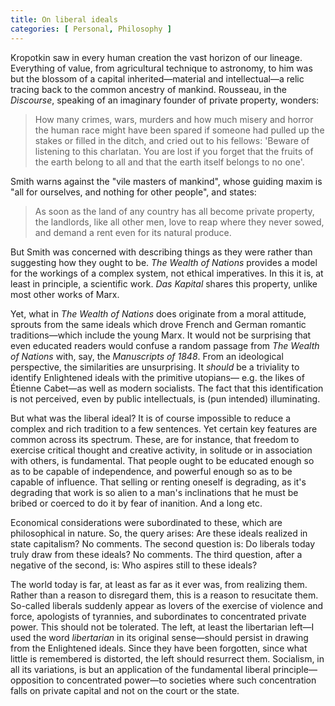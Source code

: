 ```yaml
---
title: On liberal ideals 
categories: [ Personal, Philosophy ]
---
```


Kropotkin saw in every human creation the vast horizon of our lineage.
Everything of value, from agricultural technique to astronomy, to him
was but the blossom of a capital inherited—material and
intellectual—a relic tracing back to the common ancestry of mankind.
Rousseau, in the *Discourse*, speaking of an imaginary founder of
private property, wonders:

> How many crimes, wars, murders and how much misery and horror the
> human race might have been spared if someone had pulled up the stakes
> or filled in the ditch, and cried out to his fellows: 'Beware of
> listening to this charlatan. You are lost if you forget that the
> fruits of the earth belong to all and that the earth itself belongs to
> no one'.

Smith warns against the \"vile masters of mankind\", whose guiding maxim
is \"all for ourselves, and nothing for other people\", and states:

> As soon as the land of any country has all become private property,
> the landlords, like all other men, love to reap where they never
> sowed, and demand a rent even for its natural produce.

But Smith was concerned with describing things as they were rather than
suggesting how they ought to be. *The Wealth of Nations* provides a
model for the workings of a complex system, not ethical imperatives. In
this it is, at least in principle, a scientific work. *Das Kapital*
shares this property, unlike most other works of Marx.

Yet, what in *The Wealth of Nations* does originate from a moral
attitude, sprouts from the same ideals which drove French and German
romantic traditions—which include the young Marx. It would not be
surprising that even educated readers would confuse a random passage
from *The Wealth of Nations* with, say, the *Manuscripts of 1848*. From
an ideological perspective, the similarities are unsurprising. It
*should* be a triviality to identify Enlightened ideals with the
primitive utopians— e.g. the likes of Étienne Cabet—as well as
modern socialists. The fact that this identification is not perceived,
even by public intellectuals, is (pun intended) illuminating.

But what was the liberal ideal? It is of course impossible to reduce a
complex and rich tradition to a few sentences. Yet certain key features
are common across its spectrum. These, are for instance, that freedom to
exercise critical thought and creative activity, in solitude or in
association with others, is fundamental. That people ought to be
educated enough so as to be capable of independence, and powerful enough
so as to be capable of influence. That selling or renting oneself is
degrading, as it's degrading that work is so alien to a man's
inclinations that he must be bribed or coerced to do it by fear of
inanition. And a long etc.

Economical considerations were subordinated to these, which are
philosophical in nature. So, the query arises: Are these ideals realized
in state capitalism? No comments. The second question is: Do liberals
today truly draw from these ideals? No comments. The third question,
after a negative of the second, is: Who aspires still to these ideals?

The world today is far, at least as far as it ever was, from realizing
them. Rather than a reason to disregard them, this is a reason to
resucitate them. So-called liberals suddenly appear as lovers of the
exercise of violence and force, apologists of tyrannies, and
subordinates to concentrated private power. This should not be
tolerated. The left, at least the libertarian left—I used the word
*libertarian* in its original sense—should persist in drawing from the
Enlightened ideals. Since they have been forgotten, since what little is
remembered is distorted, the left should resurrect them. Socialism, in
all its variations, is but an application of the fundamental liberal
principle—opposition to concentrated power—to societies where such
concentration falls on private capital and not on the court or the
state.
